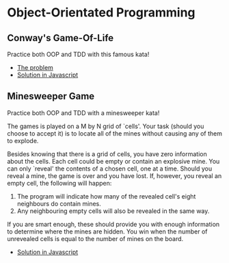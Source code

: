 # Object-Orientated Programming

## Conway's Game-Of-Life

Practice both OOP and TDD with this famous kata!

- [The problem](http://codingdojo.org/kata/GameOfLife/)
- [Solution in Javascript](https://github.com/andersondias/conway-game-of-life-javascript)

## Minesweeper Game

Practice both OOP and TDD with a minesweeper kata!

The games is played on a M by N grid of `cells'. Your task (should you choose to accept it) is to locate all of the mines without causing any of them to explode.

Besides knowing that there is a grid of cells, you have zero information about the cells. Each cell could be empty or contain an explosive mine. You can only `reveal' the contents of a chosen cell, one at a time. Should you reveal a mine, the game is over and you have lost. If, however, you reveal an empty cell, the following will happen:

1. The program will indicate how many of the revealed cell's eight neighbours do contain mines.
1. Any neighbouring empty cells will also be revealed in the same way.

If you are smart enough, these should provide you with enough information to determine where the mines are hidden. You win when the number of unrevealed cells is equal to the number of mines on the board.

- [Solution in Javascript](https://github.com/thoughtworks-jumpstart/oop-exercises)
